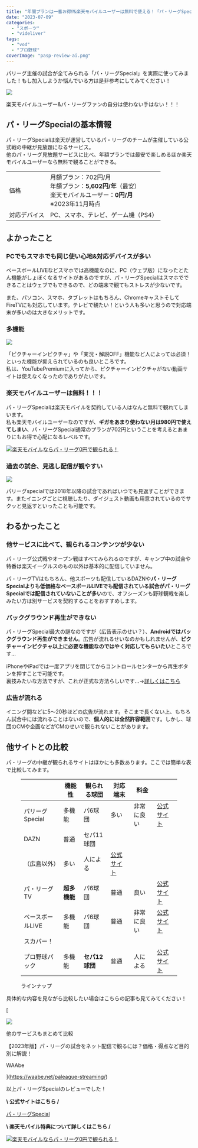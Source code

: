 ```yaml
---
title: "年間プランは一番お得⁉&楽天モバイルユーザーは無料で使える！「パ・リーグSpecial」レビュー"
date: "2023-07-09"
categories: 
  - "スポーツ"
  - "videliver"
tags: 
  - "vod"
  - "プロ野球"
coverImage: "pasp-review-ai.png"
---
```


パリーグ主催の試合が全てみられる「パ・リーグSpecial」を実際に使ってみました！もし加入しようか悩んでいる方は是非参考にしてみてください！

![](images/fece48722bc8e1e1ebf5e890b02413ff.jpg)

楽天モバイルユーザー&パ・リーグファンの自分は使わない手はない！！！

## パ・リーグSpecialの基本情報

パ・リーグSpecialは楽天が運営しているパ・リーグのチームが主催している公式戦の中継が見放題になるサービス。  
他のパ・リーグ見放題サービスに比べ、年額プランでは最安で楽しめるほか楽天モバイルユーザーなら無料で観ることができる。

<table class="has-border-color has-var-sgb-main-color-border-color"><tbody><tr><td class="has-text-align-center" data-align="center">価格</td><td>月額プラン：702円/月<br>年額プラン：<strong>5,602円/年</strong>（最安）<br>楽天モバイルユーザー：<strong>0円/月</strong><br><span class="small">※2023年11月時点</span></td></tr><tr><td class="has-text-align-center" data-align="center">対応デバイス</td><td>PC、スマホ、テレビ、ゲーム機（PS4）</td></tr></tbody></table>

## よかったこと

### PCでもスマホでも同じ使い心地&対応デバイスが多い

ベースボールLIVEなどスマホでは高機能なのに、PC（ウェブ版）になったとたん機能がしょぼくなるサイトがあるのですが、パ・リーグSpecialはスマホでできることはウェブでもできるので、どの端末で観てもストレスが少ないです。

また、パソコン、スマホ、タブレットはもちろん、ChromeキャストそしてFireTVにも対応しています。テレビで観たい！という人も多いと思うので対応端末が多いのは大きなメリットです。

### 多機能

![](images/2023-07-09_17h17_30.png)

「ピクチャーインピクチャ」や「実況・解説OFF」機能など人によっては必須！といった機能が抑えられているのも良いところです。  
私は、YouTubePremiumに入ってから、ピクチャーインピクチャがない動画サイトは使えなくなったのでありがたいです。

### 楽天モバイルユーザーは無料！！！

パ・リーグSpecialは楽天モバイルを契約している人はなんと無料で観れてしまいます。  
私も楽天モバイルユーザーなのですが、**ギガをあまり使わない月は980円で使えてしまい**、パ・リーグSpecial通常のプランが702円ということを考えるとあまりにもお得で心配になるレベルです。

[![](//ad.jp.ap.valuecommerce.com/servlet/gifbanner?sid=3599413&pid=889368553)楽天モバイルならパ・リーグ0円で観られる！](//ck.jp.ap.valuecommerce.com/servlet/referral?sid=3599413&pid=889368553)

### 過去の試合、見逃し配信が観やすい

![](images/2023-07-09_17h24_43-1280x572.png)

パリーグspecialでは2018年以降の試合であればいつでも見返すことができます。またイニングごとに視聴したり、ダイジェスト動画も用意されているのでサクッと見返すといったことも可能です。

## わるかったこと

### 他サービスに比べて、観られるコンテンツが少ない

パ・リーグ公式戦やオープン戦はすべてみられるのですが、キャンプ中の試合や特番は楽天イーグルスのもの以外は基本的に配信していません。

パ・リーグTVはもちろん、他スポーツも配信しているDAZNや**パ・リーグSpecialよりも低価格なベースボールLIVEでも配信されている試合がパ・リーグSpecialでは配信されていないことが多い**ので、オフシーズンも野球観戦を楽しみたい方は別サービスを契約することをおすすめします。

### バックグラウンド再生ができない

パ・リーグSpecial最大の謎なのですが（広告表示のせい？）、**Androidではバックグラウンド再生ができません**。広告が流れるせいなのかもしれませんが、**ピクチャーインピクチャ以上に必要な機能なのではやく対応してもらいたい**ところです...

iPhoneやiPadでは一度アプリを閉じてからコントロールセンターから再生ボタンを押すことで可能です。  
裏技みたいな方法ですが、これが正式な方法らしいです...→[詳しくはこちら](https://tv.faq.rakuten.net/detail/000001677)

### 広告が流れる

イニング間などに5～20秒ほどの広告が流れます。そこまで長くない上、もちろん試合中には流れることはないので、**個人的には全然許容範囲**です。しかし、球団のCMや企画などがCMのせいで観られないことがあります。

## 他サイトとの比較

パ・リーグの中継が観られるサイトはほかにも多数あります。ここでは簡単な表で比較してみます。

<figure>

|  | 機能性 | 観られる球団 | 対応端末 | 料金 |  |
| --- | --- | --- | --- | --- | --- |
| パリーグSpecial | 多機能 | パ6球団 | 多い | 非常に良い | [公式サイト](https://sports.tv.rakuten.co.jp/pacificleague/) |
| DAZN | 普通 | セパ11球団  
（広島以外） | 多い | 人による | [公式サイト](https://h.accesstrade.net/sp/cc?rk=0100nese00mzdg) |
| パ・リーグTV | **超多機能** | パ6球団 | 普通 | 良い | [公式サイト](https://pacificleague.com/ptv) |
| ベースボールLIVE | 多機能 | パ6球団 | 普通 | 非常に良い | [公式サイト](https://baseball.mb.softbank.jp/service/) |
| スカパー！  
プロ野球パック | 多機能 | **セパ12球団** | 普通 | 人による | [公式サイト](https://ck.jp.ap.valuecommerce.com/servlet/referral?sid=3599413&pid=889011776) |

<figcaption>

ラインナップ

</figcaption>



</figure>

具体的な内容を見ながら比較したい場合はこちらの記事も見てみてください！

[

![](images/77ba2ad8b18a6e122fa86ad8e835aeb5.png)

他のサービスもまとめて比較

【2023年版】パ・リーグの試合をネット配信で観るには？価格・得点など目的別に解説！

WAAbe



](https://waabe.net/paleague-streaming/)

以上パ・リーグSpecialのレビューでした！

**\\ 公式サイトはこちら /**

[パ・リーグSpecial](https://sports.tv.rakuten.co.jp/pacificleague/)

**\\ 楽天モバイル特典について詳しくはこちら /**

[![](//ad.jp.ap.valuecommerce.com/servlet/gifbanner?sid=3599413&pid=889368553)楽天モバイルならパ・リーグ0円で観られる！](//ck.jp.ap.valuecommerce.com/servlet/referral?sid=3599413&pid=889368553)
